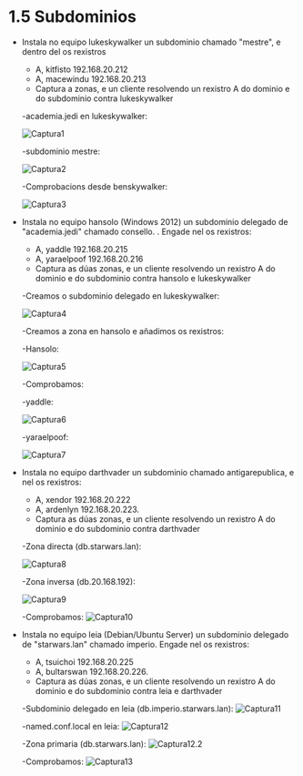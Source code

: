 # 1.5 Subdominios

- Instala no equipo lukeskywalker un subdominio chamado "mestre", e dentro del os rexistros 
    - A, kitfisto 192.168.20.212
    - A, macewindu 192.168.20.213
    - Captura a zonas, e un cliente resolvendo un rexistro A do dominio e do subdominio contra lukeskywalker

    -academia.jedi en lukeskywalker:

    ![Captura1](imaxes/Captura1.png)

    -subdominio mestre:

    ![Captura2](imaxes/Captura2.png)

    -Comprobacions desde benskywalker:

    ![Captura3](imaxes/Captura3.png)

- Instala no equipo hansolo (Windows 2012) un subdominio delegado de "academia.jedi" chamado consello. . Engade nel os rexistros:
    - A, yaddle 192.168.20.215
    - A, yaraelpoof 192.168.20.216
    - Captura as dúas zonas, e un cliente resolvendo un rexistro  A do dominio e do subdominio contra hansolo e lukeskywalker

    -Creamos o subdominio delegado en lukeskywalker:

    ![Captura4](imaxes/Captura4.png)

    -Creamos a zona en hansolo e añadimos os rexistros:

    -Hansolo:

    ![Captura5](imaxes/Captura5.png)

    -Comprobamos:

    -yaddle:

    ![Captura6](imaxes/Captura6.png)

    -yaraelpoof:

    ![Captura7](imaxes/Captura7.png)

- Instala no equipo darthvader un subdominio chamado antigarepublica, e nel os rexistros:
    - A, xendor 192.168.20.222
    - A, ardenlyn 192.168.20.223.
    - Captura as dúas zonas, e un cliente resolvendo un rexistro  A do dominio e do subdominio contra darthvader

    -Zona directa (db.starwars.lan):

    ![Captura8](imaxes/Captura8.png)

    -Zona inversa (db.20.168.192):

    ![Captura9](imaxes/Captura9.png)

    -Comprobamos:
    ![Captura10](imaxes/Captura10.png)


- Instala no equipo leia (Debian/Ubuntu Server) un subdominio delegado de "starwars.lan" chamado imperio. Engade nel os rexistros:
    - A, tsuichoi 192.168.20.225
    - A, bultarswan 192.168.20.226.
    - Captura as dúas zonas, e un cliente resolvendo un rexistro  A do dominio e do subdominio contra leia e darthvader

    -Subdominio delegado en leia (db.imperio.starwars.lan):
    ![Captura11](imaxes/Captura11.png)

    -named.conf.local en leia:
    ![Captura12](imaxes/Captura12.png)

    -Zona primaria (db.starwars.lan):
    ![Captura12.2](imaxes/Captura12_2.png)

    -Comprobamos:
    ![Captura13](imaxes/Captura13.png)
